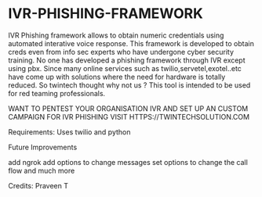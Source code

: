 # IVR-PHISHING-FRAMEWORK

IVR Phishing framework allows to obtain numeric credentials using automated interative voice response.
This framework is developed to obtain creds even from info sec experts who have undergone cyber security training.
No one has developed a phishing framework through IVR except using pbx. 
Since many online services such as twilio,servetel,exotel..etc have come up with solutions where the need for hardware is totally reduced.
So twintech thought why not us ?
This tool is intended to be used for red teaming professionals. 

WANT TO PENTEST YOUR ORGANISATION IVR AND SET UP AN CUSTOM CAMPAIGN FOR IVR PHISHING
VISIT HTTPS://TWINTECHSOLUTION.COM

Requirements:
Uses twilio and python 


Future Improvements

add ngrok
add options to change messages
set options to change the call flow and much more


Credits:
Praveen T


